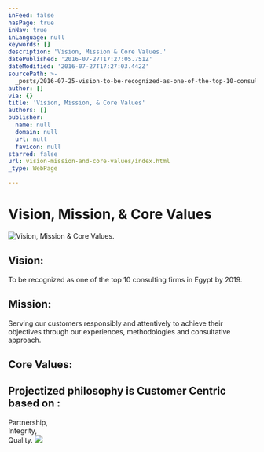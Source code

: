 ```yaml
---
inFeed: false
hasPage: true
inNav: true
inLanguage: null
keywords: []
description: 'Vision, Mission & Core Values.'
datePublished: '2016-07-27T17:27:05.751Z'
dateModified: '2016-07-27T17:27:03.442Z'
sourcePath: >-
  _posts/2016-07-25-vision-to-be-recognized-as-one-of-the-top-10-consulting-fi.md
author: []
via: {}
title: 'Vision, Mission, & Core Values'
authors: []
publisher:
  name: null
  domain: null
  url: null
  favicon: null
starred: false
url: vision-mission-and-core-values/index.html
_type: WebPage

---
```

# Vision, Mission, & Core Values
![Vision, Mission & Core Values.](https://the-grid-user-content.s3-us-west-2.amazonaws.com/4044eed2-3d74-462e-ae35-055cc1a5be13.jpg)

## Vision:   
To be recognized as one of the top 10 consulting firms in Egypt by 2019\.

## Mission:   
Serving our customers responsibly and attentively to achieve their objectives through our experiences, methodologies and consultative approach.

## Core Values:

## Projectized philosophy is Customer Centric based on :   
Partnership,   
Integrity,   
Quality.
![](https://the-grid-user-content.s3-us-west-2.amazonaws.com/ce43f84b-8d6c-434a-98bc-4b5f148791c4.png)